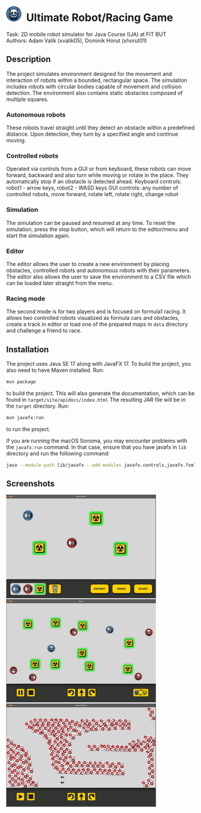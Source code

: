 <h1><img height="40" src="icon.png" alt="robot icon">&nbsp;&nbsp;Ultimate Robot/Racing Game</h1> 

Task: 2D mobile robot simulator for Java Course (IJA) at FIT BUT  
Authors: Adam Valík (xvalik05), Dominik Horut (xhorut01)

## Description
The project simulates environment designed for the movement and interaction of robots within a bounded, rectangular space. The simulation includes robots with circular bodies capable of movement and collision detection. The environment also contains static obstacles composed of multiple squares.
### Autonomous robots
These robots travel straight until they detect an obstacle within a predefined distance. Upon detection, they turn by a specified angle and continue moving.
### Controlled robots
Operated via controls from a GUI or from keyboard, these robots can move forward, backward and also turn while moving or rotate in the place. They automatically stop if an obstacle is detected ahead. 
Keyboard controls: robot1 - arrow keys, robot2 - WASD keys
GUI controls: any number of controlled robots, move forward, rotate left, rotate right, change robot
### Simulation
The simulation can be paused and resumed at any time. To reset the simulation, press the stop button, which will return to the editor/menu and start the simulation again.
### Editor
The editor allows the user to create a new environment by placing obstacles, controlled robots and autonomous robots with their parameters. The editor also allows the user to save the environment to a CSV file which can be loaded later straight from the menu.
### Racing mode
The second mode is for two players and is focused on formula1 racing. It allows two controlled robots visualized as formula cars and obstacles, create a track in editor or load one of the prepared maps in ``data`` directory and challenge a friend to race.

## Installation
The project uses Java SE 17 along with JavaFX 17. To build the project, you also need to have Maven installed.
Run:
```bash
mvn package
```
to build the project. This will also generate the documentation, which can be found in ``target/site/apidocs/index.html`` The resulting JAR file will be in the ``target`` directory.
Run:
```bash
mvn javafx:run
```
to run the project.

If you are running the macOS Sonoma, you may encounter problems with the ``javafx:run`` command. In that case, ensure that you have javafx in ``lib`` directory and run the following command:
```bash
java --module-path lib/javafx --add-modules javafx.controls,javafx.fxml -jar target/IJA_project-1.0.jar
```

## Screenshots
<img src="editor.jpg" alt="editor" width="400">&nbsp;&nbsp;<img src="game.jpg" alt="game" width="400">&nbsp;&nbsp;<img src="racemode.jpg" alt="game" width="400">